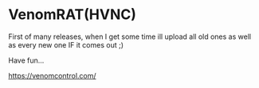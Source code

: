 # VenomRAT(HVNC)

First of many releases, when I get some time ill upload all old ones as well as every new one IF it comes out ;)

Have fun...

 https://venomcontrol.com/
